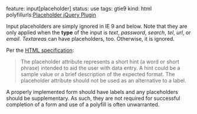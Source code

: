 feature: input[placeholder]
status: use
tags: gtie9
kind: html
polyfillurls:[Placeholder jQuery Plugin](https://github.com/mathiasbynens/jquery-placeholder)

Input placeholders are simply ignored in IE 9 and below. Note that they are only applied when the **type** of the input is *text*, *password*, *search*, *tel*, *url*, or *email*. *Textareas* can have placeholders, too. Otherwise, it is ignored.

Per the [HTML specification](http://www.w3.org/html/wg/drafts/html/master/#the-placeholder-attribute):
> The placeholder attribute represents a short hint (a word or short phrase) intended to aid the user with data entry. A hint could be a sample value or a brief description of the expected format. The placeholder attribute should not be used as an alternative to a label.

A properly implemented form should have labels and any placeholders should be supplementary.  As such, they are not required for successful completion of a form and use of a polyfill is often unwarranted.
